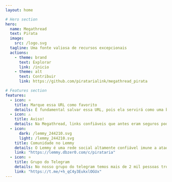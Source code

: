 ```yaml
---
layout: home

# Hero section
hero:
  name: Megathread
  text: Pirata
  image:
    src: /logo.svg
  tagline: Uma fonte valiosa de recursos excepcionais
  actions:
    - theme: brand
      text: Explorar
      link: /inicio
    - theme: alt
      text: Contribuir
      link: https://github.com/piratarialink/megathread_pirata

# Features section
features:
  - icon: ⭐
    title: Marque essa URL como favorito
    details: É fundamental salvar essa URL, pois ela servirá como uma bússola para onde nossos navios estão atracados no momento.
  - icon: ⚠️
    title: Aviso!
    details: Na Megathread, links confiáveis que antes eram seguros podem ocasionalmente se tornar perigosos. Sempre tenham cuidado ao navegar nos mares.
  - icon:
      dark: /lemmy_244210.svg
      light: /lemmy_244210.svg
    title: Comunidade no Lemmy
    details: O Lemmy é uma rede social altamente confiável imune a ataques de DMCA. Estilo Reddit.
    link: "https://lemmy.dbzer0.com/c/pirataria"
  - icon: ⭐
    title: Grupo do Telegram
    details: No nosso grupo do telegram temos mais de 2 mil pessoas trocando informações e dicas.
    link: "https://t.me/+h_qC4y3EukxlOGUx"
---
```


